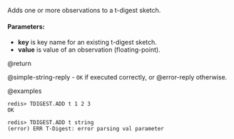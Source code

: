 Adds one or more observations to a t-digest sketch.

#### Parameters:

* **key** is key name for an existing t-digest sketch.
* **value** is value of an observation (floating-point).

@return

@simple-string-reply - `OK` if executed correctly, or @error-reply otherwise.

@examples

```
redis> TDIGEST.ADD t 1 2 3
OK
```

```
redis> TDIGEST.ADD t string
(error) ERR T-Digest: error parsing val parameter
```
